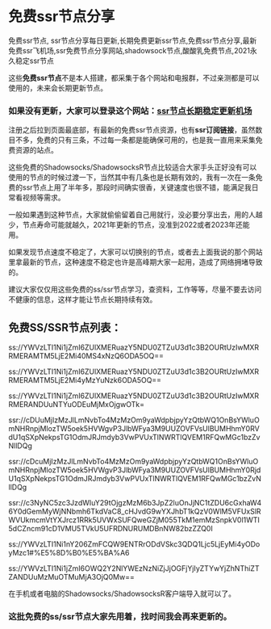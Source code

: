 # 免费ssr节点分享
免费ssr节点, ssr节点分享每日更新,长期免费更新ssr节点,免费ssr节点分享,最新免费ssr飞机场,ssr免费节点分享网站,shadowsock节点,酸酸乳免费节点,2021永久稳定ssr节点

这些**免费ssr节点**不是本人搭建，都采集于各个网站和电报群，不过亲测都是可以使用的，未来会长期更新节点。

### 如果没有更新，大家可以登录这个网站：[ssr节点长期稳定更新机场](https://xbsj3462.fun/i/ask011)

注册之后拉到页面最底部，有最新的免费ssr节点资源，也有**ssr订阅链接**，虽然数目不多，免费的只有三条，不过每一条都是能确保可用的，也是我一直用来采集免费资源的站点。

这些免费的Shadowsocks/ShadowsocksR节点比较适合大家手头正好没有可以使用的节点的时候过渡一下，当然其中有几条也是长期有效的，我有一次在一条免费的ssr节点上用了半年多，那段时间确实很香，关键速度也很不错，能满足我日常看视频等需求。

一般如果遇到这种节点，大家就偷偷留着自己用就行，没必要分享出去，用的人越少，节点寿命可能就越久，2021年更新的节点，没准到2022或者2023年还能用。

如果发现节点速度不稳定了，大家可以切换别的节点，或者去上面我说的那个网站里拿最新的节点，这种速度不稳定也许是高峰期大家一起用，造成了网络拥堵导致的。

建议大家仅仅用这些免费的ss/ssr节点学习，查资料，工作等等，尽量不要去访问不健康的信息，这样才能让节点长期持续有效。

## 免费SS/SSR节点列表：

ss://YWVzLTI1Ni1jZmI6ZUlXMERuazY5NDU0ZTZuU3d1c3B2OURtUzIwMXRRMERAMTM5LjE2Mi40MS4xNzQ6ODA5OQ== 

ss://YWVzLTI1Ni1jZmI6ZUlXMERuazY5NDU0ZTZuU3d1c3B2OURtUzIwMXRRMERAMTM5LjE2Mi4yMzYuNzk6ODA5OQ== 

ss://YWVzLTI1Ni1jZmI6ZUlXMERuazY5NDU0ZTZuU3d1c3B2OURtUzIwMXRRMERANDUuNTYuODEuMjMxOjgwOTk=

ssr://cDUuMjIzMzJlLmNvbTo4MzMzOm9yaWdpbjpyYzQtbWQ1OnBsYWluOmNHRnpjMlozTW5oek5HVWgvP3JlbWFya3M9UUZOVFVsUlBUMHhmY0RVdU1qSXpNekpsTG1OdmJRJmdyb3VwPVUxTlNWRTlQVEM1RFQwMGc1bzZvNllDQg 

ssr://cDcuMjIzMzJlLmNvbTo4MzMzOm9yaWdpbjpyYzQtbWQ1OnBsYWluOmNHRnpjMlozTW5oek5HVWgvP3JlbWFya3M9UUZOVFVsUlBUMHhmY0RjdU1qSXpNekpsTG1OdmJRJmdyb3VwPVUxTlNWRTlQVEM1RFQwMGc1bzZvNllDQg 

ssr://c3NyNC5zc3JzdWIuY29tOjgzMzM6b3JpZ2luOnJjNC1tZDU6cGxhaW46Y0dGemMyWjNNbmh6TkdVaC8_cHJvdG9wYXJhbT1kQzV0WlM5VFUxSlRWVUkmcmVtYXJrcz1RRk5UVWxSUFQweGZjM055TkM1emMzSnpkV0l1WTI5dCZncm91cD1VMU5TVkU5UFRDNURUMDBnNW82bzZZQ0I

ss://YWVzLTI1Ni1nY206ZmFCQW9ENTRrODdVSkc3QDQ1Ljc5LjEyMi4yODoyMzc1#%E5%8D%B0%E5%BA%A6

ss://YWVzLTI1Ni1jZmI6OWQ2Y2NlYWEzNzNiZjJjOGFjYjIyZTYwYjZhNThiZTZANDUuMzMuOTMuMjA3OjQ0Mw==

在手机或者电脑的Shadowsocks/ShadowsocksR客户端导入就可以了。

### 这批免费的ss/ssr节点大家先用着，找时间我会再来更新的。
